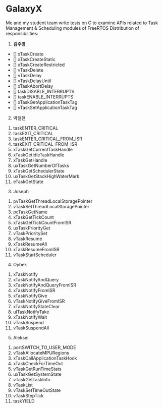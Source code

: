 # GalaxyX
Me and my student team write tests on C to examine APIs related to Task Management &amp; Scheduling modules of FreeRTOS
Distribution of responsibilities:
1. **김주영**
- [] xTaskCreate
- [] xTaskCreateStatic
- [] xTaskCreateRestricted
- [] vTaskDelete
- [] vTaskDelay
- [] vTaskDelayUntil
- [] xTaskAbortDelay
- [] taskDISABLE_INTERRUPTS
- [] taskENABLE_INTERRUPTS
- [] xTaskGetApplicationTaskTag
- [] vTaskSetApplicationTaskTag
2) 박철현
1. taskENTER_CRITICAL
2. taskEXIT_CRITICAL
3. taskENTER_CRITICAL_FROM_ISR
4. taskEXIT_CRITICAL_FROM_ISR
5. xTaskGetCurrentTaskHandle
6. xTaskGetIdleTaskHandle
7. xTaskGetHandle
8. uxTaskGetNumberOfTasks
9. xTaskGetSchedulerState
10. uxTaskGetStackHighWaterMark
11. eTaskGetState
3) Joseph
1. pvTaskGetThreadLocalStoragePointer
2. vTaskSetThreadLocalStoragePointer
3. pcTaskGetName
4. xTaskGetTickCount
5. xTaskGetTickCountFromISR
6. uxTaskPriorityGet
7. vTaskPrioritySet
8. vTaskResume
9. xTaskResumeAll
10. xTaskResumeFromISR
11. vTaskStartScheduler
4) Oybek
1. xTaskNotify
2. xTaskNotifyAndQuery
3. xTaskNotifyAndQueryFromISR
4. xTaskNotifyFromISR
5. xTaskNotifyGive
6. vTaskNotifyGiveFromISR
7. xTaskNotifyStateClear
8. ulTaskNotifyTake
9. xTaskNotifyWait
10. vTaskSuspend
11. vTaskSuspendAll
5) Aleksei
1. portSWITCH_TO_USER_MODE
2. vTaskAllocateMPURegions
3. xTaskCallApplicationTaskHook
4. xTaskCheckForTimeOut
5. vTaskGetRunTimeStats
6. uxTaskGetSystemState
7. vTaskGetTaskInfo
8. vTaskList
9. vTaskSetTimeOutState
10. vTaskStepTick
11. taskYIELD
